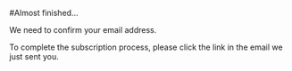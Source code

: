 #Almost finished...

We need to confirm your email address.

To complete the subscription process, please click the link in the email we just sent you.
